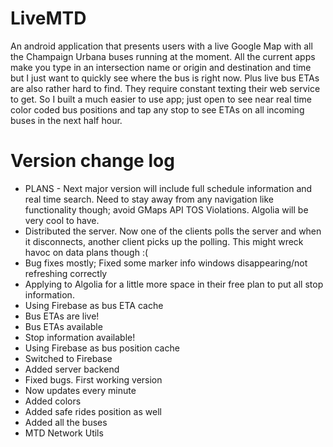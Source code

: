 LiveMTD
=======
An android application that presents users with a live Google Map with all the Champaign Urbana buses running at the moment.  All the current apps make you type in an intersection name or origin and destination and time but I just want to quickly see where the bus is right now.  Plus live bus ETAs are also rather hard to find.  They require constant texting their web service to get.  So I built a much easier to use app; just open to see near real time color coded bus positions and tap any stop to see ETAs on all incoming buses in the next half hour.
 
Version change log
=======
- PLANS - Next major version will include full schedule information and real time search.  Need to stay away from any navigation like functionality though; avoid GMaps API TOS Violations.  Algolia will be very cool to have.
- Distributed the server.  Now one of the clients polls the server and when it disconnects, another client picks up the polling.  This might wreck havoc on data plans though :(
- Bug fixes mostly; Fixed some marker info windows disappearing/not refreshing correctly
- Applying to Algolia for a little more space in their free plan to put all stop information.
- Using Firebase as bus ETA cache
- Bus ETAs are live!
- Bus ETAs available
- Stop information available! 
- Using Firebase as bus position cache
- Switched to Firebase
- Added server backend
- Fixed bugs.  First working version
- Now updates every minute
- Added colors
- Added safe rides position as well
- Added all the buses
- MTD Network Utils
